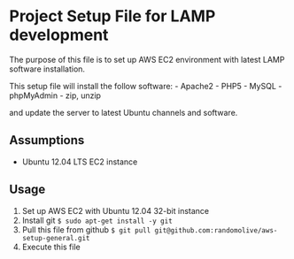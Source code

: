 # Project Setup File for LAMP development

The purpose of this file is to set up AWS EC2 environment with latest LAMP software
installation.

This setup file will install the follow software:
	- Apache2
	- PHP5
	- MySQL
	- phpMyAdmin
	- zip, unzip

and update the server to latest Ubuntu channels and software. 

## Assumptions

* Ubuntu 12.04 LTS EC2 instance

## Usage

1. Set up AWS EC2 with Ubuntu 12.04 32-bit instance
2. Install git
`$ sudo apt-get install -y git`
3. Pull this file from github
`$ git pull git@github.com:randomolive/aws-setup-general.git`
4. Execute this file